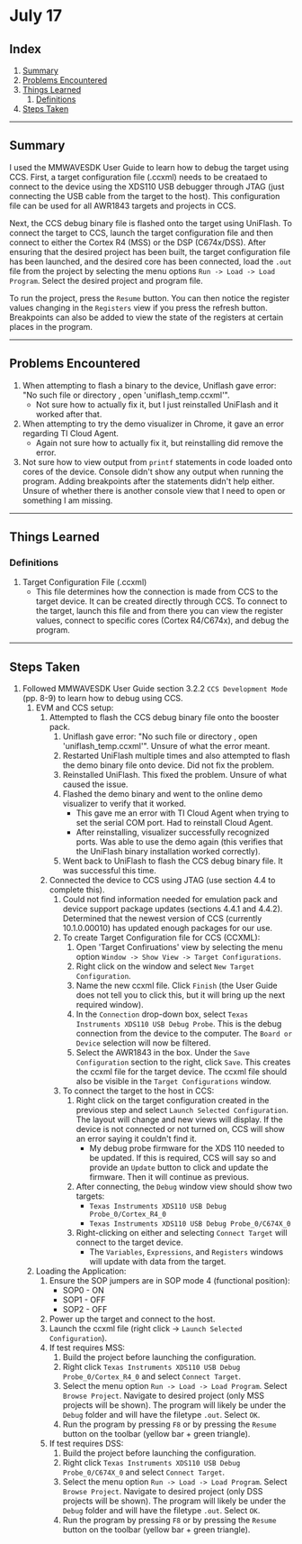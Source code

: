 # July 17
## Index
1. [Summary](#summary)
1. [Problems Encountered](#problems-encountered)
1. [Things Learned](#things-learned)
	1. [Definitions](#definitions)
1. [Steps Taken](#steps-taken)

---

## Summary
I used the MMWAVESDK User Guide to learn how to debug the target using CCS. First, a target configuration file (.ccxml) needs to be creataed to connect to the device using the XDS110 USB debugger through JTAG (just connecting the USB cable from the target to the host). This configuration file can be used for all AWR1843 targets and projects in CCS.

Next, the CCS debug binary file is flashed onto the target using UniFlash. To connect the target to CCS, launch the target configuration file and then connect to either the Cortex R4 (MSS) or the DSP (C674x/DSS). After ensuring that the desired project has been built, the target configuration file has been launched, and the desired core has been connected, load the `.out` file from the project by selecting the menu options `Run -> Load -> Load Program`. Select the desired project and program file.

To run the project, press the `Resume` button. You can then notice the register values changing in the `Registers` view if you press the refresh button. Breakpoints can also be added to view the state of the registers at certain places in the program. 

---

## Problems Encountered
1. When attempting to flash a binary to the device, Uniflash gave error: "No such file or directory , open 'uniflash_temp.ccxml'".
	* Not sure how to actually fix it, but I just reinstalled UniFlash and it worked after that.
1. When attempting to try the demo visualizer in Chrome, it gave an error regarding TI Cloud Agent.
	* Again not sure how to actually fix it, but reinstalling did remove the error.
1. Not sure how to view output from `printf` statements in code loaded onto cores of the device. Console didn't show any output when running the program. Adding breakpoints after the statements didn't help either. Unsure of whether there is another console view that I need to open or something I am missing.
---

## Things Learned
### Definitions
1. Target Configuration File (.ccxml)
	* This file determines how the connection is made from CCS to the target device. It can be created directly through CCS. To connect to the target, launch this file and from there you can view the register values, connect to specific cores (Cortex R4/C674x), and debug the program.

---

## Steps Taken
1. Followed MMWAVESDK User Guide section 3.2.2 `CCS Development Mode` (pp. 8-9) to learn how to debug using CCS.
	1. EVM and CCS setup:
		1. Attempted to flash the CCS debug binary file onto the booster pack.
			1. Uniflash gave error: "No such file or directory , open 'uniflash_temp.ccxml'". Unsure of what the error meant.
			1. Restarted UniFlash multiple times and also attempted to flash the demo binary file onto device. Did not fix the problem.
			1. Reinstalled UniFlash. This fixed the problem. Unsure of what caused the issue.
			1. Flashed the demo binary and went to the online demo visualizer to verify that it worked.
				* This gave me an error with TI Cloud Agent when trying to set the serial COM port. Had to reinstall Cloud Agent.
				* After reinstalling, visualizer successfully recognized ports. Was able to use the demo again (this verifies that the UniFlash binary installation worked correctly).
			1. Went back to UniFlash to flash the CCS debug binary file. It was successful this time.
		1. Connected the device to CCS using JTAG (use section 4.4 to complete this). 
			1. Could not find information needed for emulation pack and device support package updates (sections 4.4.1 and 4.4.2). Determined that the newest version of CCS (currently 10.1.0.00010) has updated enough packages for our use.
			1. To create Target Configuration file for CCS (CCXML):
				1. Open 'Target Confiruations' view by selecting the menu option `Window -> Show View -> Target Configurations`.
				1. Right click on the window and select `New Target Configuration`.
				1. Name the new ccxml file. Click `Finish` (the User Guide does not tell you to click this, but it will bring up the next required window).
				1. In the `Connection` drop-down box, select `Texas Instruments XDS110 USB Debug Probe`. This is the debug connection from the device to the computer. The `Board or Device` selection will now be filtered.
				1. Select the AWR1843 in the box. Under the `Save Configuration` section to the right, click `Save`. This creates the ccxml file for the target device. The ccxml file should also be visible in the `Target Configurations` window.
			1. To connect the target to the host in CCS:
				1. Right click on the target configuration created in the previous step and select `Launch Selected Configuration`. The layout will change and new views will display. If the device is not connected or not turned on, CCS will show an error saying it couldn't find it. 
					* My debug probe firmware for the XDS 110 needed to be updated. If this is required, CCS will say so and provide an `Update` button to click and update the firmware. Then it will continue as previous.
				1. After connecting, the `Debug` window view should show two targets:
					* `Texas Instruments XDS110 USB Debug Probe_0/Cortex_R4_0` 
					* `Texas Instruments XDS110 USB Debug Probe_0/C674X_0`
				1. Right-clicking on either and selecting `Connect Target` will connect to the target device. 
					* The `Variables`, `Expressions`, and `Registers` windows will update with data from the target.
	1. Loading the Application:
		1. Ensure the SOP jumpers are in SOP mode 4 (functional position):
			* SOP0 - ON
			* SOP1 - OFF
			* SOP2 - OFF
		1. Power up the target and connect to the host.
		1. Launch the ccxml file (right click -> `Launch Selected Configuration`).
		1. If test requires MSS:
			1. Build the project before launching the configuration.
			1. Right click `Texas Instruments XDS110 USB Debug Probe_0/Cortex_R4_0` and select `Connect Target`.
			1. Select the menu option `Run -> Load -> Load Program`. Select `Browse Project`. Navigate to desired project (only MSS projects will be shown). The program will likely be under the `Debug` folder and will have the filetype `.out`. Select `OK`.
			1. Run the program by pressing `F8` or by pressing the `Resume` button on the toolbar (yellow bar + green triangle).
		1. If test requires DSS:
			1. Build the project before launching the configuration.
			1. Right click `Texas Instruments XDS110 USB Debug Probe_0/C674X_0` and select `Connect Target`.
			1. Select the menu option `Run -> Load -> Load Program`. Select `Browse Project`. Navigate to desired project (only DSS projects will be shown). The program will likely be under the `Debug` folder and will have the filetype `.out`. Select `OK`.
			1. Run the program by pressing `F8` or by pressing the `Resume` button on the toolbar (yellow bar + green triangle).